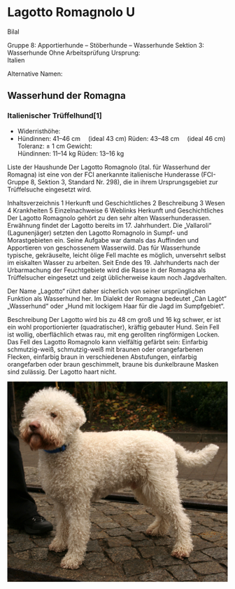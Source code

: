 
# Lagotto Romagnolo U

Bilal

Gruppe 8: Apportierhunde – Stöberhunde – Wasserhunde
Sektion 3: Wasserhunde
Ohne Arbeitsprüfung
Ursprung:	
Italien

Alternative Namen:	
## Wasserhund der Romagna
### Italienischer Trüffelhund[1]

* Widerristhöhe:	
* Hündinnen: 41–46 cm
 (ideal 43 cm)
Rüden: 43–48 cm
 (ideal 46 cm)
Toleranz: ± 1 cm
Gewicht:	
Hündinnen: 11–14 kg
Rüden: 13–16 kg

Liste der Haushunde
Der Lagotto Romagnolo (ital. für Wasserhund der Romagna) ist eine von der FCI anerkannte italienische Hunderasse (FCI-Gruppe 8, Sektion 3, Standard Nr. 298), die in ihrem Ursprungsgebiet zur Trüffelsuche eingesetzt wird.


Inhaltsverzeichnis
1	Herkunft und Geschichtliches
2	Beschreibung
3	Wesen
4	Krankheiten
5	Einzelnachweise
6	Weblinks
Herkunft und Geschichtliches
Der Lagotto Romagnolo gehört zu den sehr alten Wasserhunderassen. Erwähnung findet der Lagotto bereits im 17. Jahrhundert. Die „Vallaroli“ (Lagunenjäger) setzten den Lagotto Romagnolo in Sumpf- und Morastgebieten ein. Seine Aufgabe war damals das Auffinden und Apportieren von geschossenem Wasserwild. Das für Wasserhunde typische, gekräuselte, leicht ölige Fell machte es möglich, unversehrt selbst im eiskalten Wasser zu arbeiten. Seit Ende des 19. Jahrhunderts nach der Urbarmachung der Feuchtgebiete wird die Rasse in der Romagna als Trüffelsucher eingesetzt und zeigt üblicherweise kaum noch Jagdverhalten.

Der Name „Lagotto“ rührt daher sicherlich von seiner ursprünglichen Funktion als Wasserhund her. Im Dialekt der Romagna bedeutet „Càn Lagòt“ „Wasserhund“ oder „Hund mit lockigem Haar für die Jagd im Sumpfgebiet“.

Beschreibung
Der Lagotto wird bis zu 48 cm groß und 16 kg schwer, er ist ein wohl proportionierter (quadratischer), kräftig gebauter Hund. Sein Fell ist wollig, oberflächlich etwas rau, mit eng gerollten ringförmigen Locken. Das Fell des Lagotto Romagnolo kann vielfältig gefärbt sein: Einfarbig schmutzig-weiß, schmutzig-weiß mit braunen oder orangefarbenen Flecken, einfarbig braun in verschiedenen Abstufungen, einfarbig orangefarben oder braun geschimmelt, braune bis dunkelbraune Masken sind zulässig. Der Lagotto haart nicht.

![Lagotto](Lagotto_romagnolo_322.jpg)
